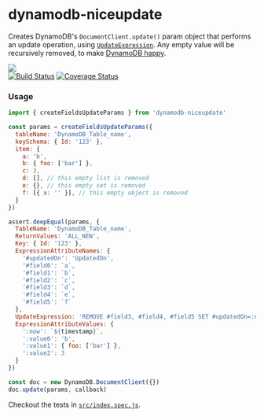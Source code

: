 dynamodb-niceupdate
===================

Creates DynamoDB's `DocumentClient.update()` param object that performs an update operation, using [`UpdateExpression`](https://docs.aws.amazon.com/amazondynamodb/latest/developerguide/Expressions.Modifying.html).
Any empty value will be recursively removed, to make [DynamoDB happy](https://docs.aws.amazon.com/amazondynamodb/latest/APIReference/API_PutItem.html).

![](https://nodei.co/npm/dynamodb-niceupdate.png?mini=true)   
[![Build Status](https://travis-ci.org/lusentis/dynamodb-niceupdate.svg?branch=master)](https://travis-ci.org/lusentis/dynamodb-niceupdate) 
[![Coverage Status](https://coveralls.io/repos/github/lusentis/dynamodb-niceupdate/badge.svg?branch=maste&maxAge=3600)](https://coveralls.io/github/lusentis/dynamodb-niceupdate?branch=master)


### Usage

```js
import { createFieldsUpdateParams } from 'dynamodb-niceupdate'

const params = createFieldsUpdateParams({
  tableName: 'DynamoDB_Table_name',
  keySchema: { Id: '123' },
  item: {
    a: 'b',
    b: { foo: ['bar'] },
    c: 3,
    d: [], // this empty list is removed
    e: {}, // this empty set is removed
    f: [{ x: '' }], // this empty object is removed
  }
})

assert.deepEqual(params, {
  TableName: 'DynamoDB_Table_name',
  ReturnValues: 'ALL_NEW',
  Key: { Id: '123' },
  ExpressionAttributeNames: {
    '#updatedOn': 'UpdatedOn',
    '#field0': `a`,
    '#field1': `b`,
    '#field2': `c`,
    '#field3': `d`,
    '#field4': `e`,
    '#field5': `f`
  },
  UpdateExpression: 'REMOVE #field3, #field4, #field5 SET #updatedOn=:now, #field0=:value0, #field1=:value1, #field2=:value2',
  ExpressionAttributeValues: {
    ':now': `${timestamp}`,
    ':value0': 'b',
    ':value1': { foo: ['bar'] },
    ':value2': 3
  }
})

const doc = new DynamoDB.DocumentClient({})
doc.update(params, callback)
```

Checkout the tests in [`src/index.spec.js`](src/index.spec.js).
